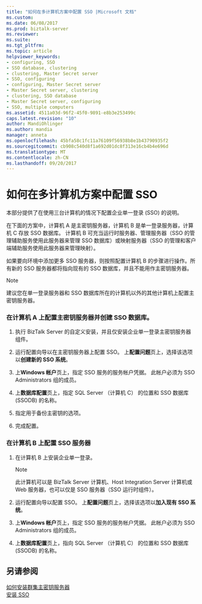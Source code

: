 ```yaml
---
title: "如何在多计算机方案中配置 SSO |Microsoft 文档"
ms.custom: 
ms.date: 06/08/2017
ms.prod: biztalk-server
ms.reviewer: 
ms.suite: 
ms.tgt_pltfrm: 
ms.topic: article
helpviewer_keywords:
- configuring, SSO
- SSO database, clustering
- clustering, Master Secret server
- SSO, configuring
- configuring, Master Secret server
- Master Secret server, clustering
- clustering, SSO database
- Master Secret server, configuring
- SSO, multiple computers
ms.assetid: 4511a03d-96f2-45f0-9891-e8b3e253499c
caps.latest.revision: "10"
author: MandiOhlinger
ms.author: mandia
manager: anneta
ms.openlocfilehash: 45bfa58c1fc11a76109f56938b8e1b43790935f2
ms.sourcegitcommit: cb908c540d8f1a692d01dc8f313e16cb4b4e696d
ms.translationtype: MT
ms.contentlocale: zh-CN
ms.lasthandoff: 09/20/2017
---
```

# <a name="how-to-configure-sso-in-a-multicomputer-scenario"></a>如何在多计算机方案中配置 SSO
本部分提供了在使用三台计算机的情况下配置企业单一登录 (SSO) 的说明。  
  
 在下面的方案中，计算机 A 是主密钥服务器，计算机 B 是单一登录服务器，计算机 C 存放 SSO 数据库。 计算机 B 可充当运行时服务器、管理服务器（SSO 的管理辅助服务使用此服务器来管理 SSO 数据库）或映射服务器（SSO 的管理和客户端辅助服务使用此服务器来管理映射）。  
  
 如果要向环境中添加更多 SSO 服务器，则按照配置计算机 B 的步骤进行操作。所有新的 SSO 服务器都将指向现有的 SSO 数据库，并且不能用作主密钥服务器。  
  
> [!NOTE]
>  建议您在单一登录服务器和 SSO 数据库所在的计算机以外的其他计算机上配置主密钥服务器。  
  
### <a name="to-configure-the-master-secret-server-and-create-the-sso-database-on-computer-a"></a>在计算机 A 上配置主密钥服务器并创建 SSO 数据库。  
  
1.  执行 BizTalk Server 的自定义安装，并且仅安装企业单一登录主密钥服务器组件。  
  
2.  运行配置向导以在主密钥服务器上配置 SSO。 上**配置问题**页上，选择该选项以**创建新的 SSO 系统**。  
  
3.  上**Windows 帐户**页上，指定 SSO 服务的服务帐户凭据。 此帐户必须为 SSO Administrators 组的成员。  
  
4.  上**数据库配置**页上，指定 SQL Server （计算机 C） 的位置和 SSO 数据库 (SSODB) 的名称。  
  
5.  指定用于备份主密钥的选项。  
  
6.  完成配置。  
  
### <a name="to-configure-the-sso-server-on-computer-b"></a>在计算机 B 上配置 SSO 服务器  
  
1.  在计算机 B 上安装企业单一登录。  
  
    > [!NOTE]
    >  此计算机可以是 BizTalk Server 计算机、Host Integration Server 计算机或 Web 服务器，也可以仅是 SSO 服务器（SSO 运行时组件）。  
  
2.  运行配置向导以配置 SSO。 上**配置问题**页上，选择该选项以**加入现有 SSO 系统**。  
  
3.  上**Windows 帐户**页上，指定 SSO 服务的服务帐户凭据。 此帐户必须为 SSO Administrators 组的成员。  
  
4.  上**数据库配置**页上，指向 SQL Server （计算机 C） 的位置和 SSO 数据库 (SSODB) 的名称。  
  
## <a name="see-also"></a>另请参阅  
 [如何安装群集主密钥服务器](../core/how-to-cluster-the-master-secret-server1.md)   
 [安装 SSO](../core/installing-sso.md)